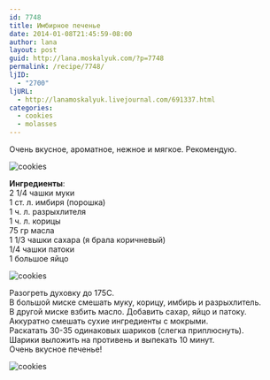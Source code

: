 ```yaml
---
id: 7748
title: Имбирное печенье
date: 2014-01-08T21:45:59-08:00
author: lana
layout: post
guid: http://lana.moskalyuk.com/?p=7748
permalink: /recipe/7748/
ljID:
  - "2700"
ljURL:
  - http://lanamoskalyuk.livejournal.com/691337.html
categories:
  - cookies
  - molasses
---
```

Очень вкусное, ароматное, нежное и мягкое. Рекомендую.

![cookies](http://farm4.staticflickr.com/3757/11812673054_b7d3f7394e_c.jpg) 

**Ингредиенты**:  
2 1/4 чашки муки  
1 ст. л. имбиря (порошка)  
1 ч. л. разрыхлителя  
1 ч. л. корицы  
75 гр масла  
1 1/3 чашки сахара (я брала коричневый)  
1/4 чашки патоки  
1 большое яйцо

![cookies](http://farm3.staticflickr.com/2813/11812259475_8533a441e1_c.jpg) 

Разогреть духовку до 175С.  
В большой миске смешать муку, корицу, имбирь и разрыхлитель.  
В другой миске взбить масло. Добавить сахар, яйцо и патоку.  
Аккуратно смешать сухие ингредиенты с мокрыми.  
Раскатать 30-35 одинаковых шариков (cлегка приплюснуть).  
Шарики выложить на противень и выпекать 10 минут.  
Очень вкусное печенье!

![cookies](http://farm6.staticflickr.com/5518/11812263045_e5182a39cd_c.jpg)